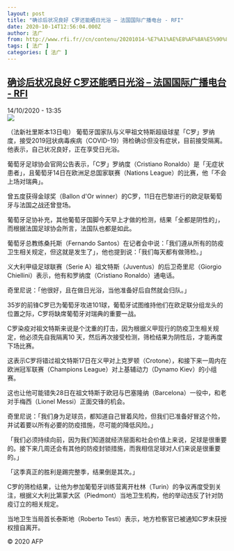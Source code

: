 ```yaml
---
layout: post
title: "确诊后状况良好 C罗还能晒日光浴 – 法国国际广播电台 - RFI"
date: 2020-10-14T12:56:04.000Z
author: 法广
from: http://www.rfi.fr//cn/contenu/20201014-%E7%A1%AE%E8%AF%8A%E5%90%8E%E7%8A%B6%E5%86%B5%E8%89%AF%E5%A5%BD-c%E7%BD%97%E8%BF%98%E8%83%BD%E6%99%92%E6%97%A5%E5%85%89%E6%B5%B4
tags: [ 法广 ]
categories: [ 法广 ]
---
```

<!--1602680164000-->
[确诊后状况良好 C罗还能晒日光浴 – 法国国际广播电台 - RFI](http://www.rfi.fr//cn/contenu/20201014-%E7%A1%AE%E8%AF%8A%E5%90%8E%E7%8A%B6%E5%86%B5%E8%89%AF%E5%A5%BD-c%E7%BD%97%E8%BF%98%E8%83%BD%E6%99%92%E6%97%A5%E5%85%89%E6%B5%B4)
------

<div>
<div>14/10/2020 - 13:35</div><img src="https://s.rfi.fr/media/display/233e3f68-0e15-11eb-b4e9-005056bf87d6/w:310/p:16x9/spo0005b.201014193501.jpg"><div class="t-content__body u-clearfix">            <p>（法新社里斯本13日电）    葡萄牙国家队与义甲祖文特斯超级球星「C罗」罗纳度，接受2019冠状病毒疾病（COVID-19）筛检确诊但没有症状，目前接受隔离。他表示，自己状况良好，正在享受日光浴。</p><p>    葡萄牙足球协会官网公告表示，「C罗」罗纳度（Cristiano Ronaldo）是「无症状患者」，且葡萄牙14日在欧洲足总国家联赛（Nations League）的比赛，他「不会上场对瑞典」。</p><p>    曾五度获得金球奖（Ballon d'Or winner）的C罗，11日在巴黎进行的欧足联葡萄牙与法国之战还曾登场。</p><p>    葡萄牙足协补充，其他葡萄牙国脚今天早上才做的检测，结果「全都是阴性的」，而根据法国足球协会所言，法国队也都是如此。</p><p>    葡萄牙总教练桑托斯（Fernando Santos）在记者会中说：「我们遵从所有的防疫卫生相关规定，但这就是发生了」，他也提到说：「我们每天都有做筛检。」</p><p>    义大利甲级足球联赛（Serie A）祖文特斯（Juventus）的后卫奇里尼（Giorgio Chiellini）表示，他有和罗纳度（Cristiano Ronaldo）通电话。</p><p>    奇里尼说：「他很好，且在做日光浴，当他准备好后自然就会归队。」</p><p>    35岁的前锋C罗已为葡萄牙攻进101球，葡萄牙试图维持他们在欧足联分组龙头的位置之际，C罗将缺席葡萄牙对瑞典的重要一战。</p><p>    C罗染疫对祖文特斯来说是个沈重的打击，因为根据义甲现行的防疫卫生相关规定，他必须先自我隔离10 天，然后再次接受检测，筛检结果为阴性后，才能再度下场比赛。</p><p>    这表示C罗将错过祖文特斯17日在义甲对上克罗顿（Crotone），和接下来一周内在欧洲冠军联赛（Champions League）对上基辅动力（Dynamo Kiev）的小组赛。</p><p>    这也让他可能错失28日在祖文特斯于欧冠与巴塞隆纳（Barcelona）一役中，和老对手梅西（Lionel Messi）正面交锋的机会。</p><p>    奇里尼说：「我们身为足球员，都知道自己冒着风险，但我们已准备好冒这个险，并试着要以所有必要的防疫措施，尽可能的降低风险。」</p><p>    「我们必须持续向前，因为我们知道就经济层面和社会价值上来说，足球是很重要的。接下来几周还会有其他的防疫封锁措施，而我相信足球对人们来说是很重要的。」</p><p>    「这季真正的胜利是踢完整季，结果倒是其次。」</p><p>    C罗的筛检结果，让他为参加葡萄牙训练营离开杜林（Turin）的争议再度受到关注，根据义大利比第蒙大区（Piedmont）当地卫生机构，他的举动违反了针对防疫订立的相关规定。</p><p>    当地卫生当局首长泰斯地（Roberto Testi）表示，地方检察官已被通知C罗未获授权擅自离开。</p>            <p class="t-copyright">© 2020 AFP</p>        </div>
</div>
